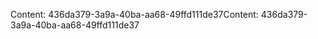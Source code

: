 <span data-ttu-id="e3053-101">Content: 436da379-3a9a-40ba-aa68-49ffd111de37</span><span class="sxs-lookup"><span data-stu-id="e3053-101">Content: 436da379-3a9a-40ba-aa68-49ffd111de37</span></span>